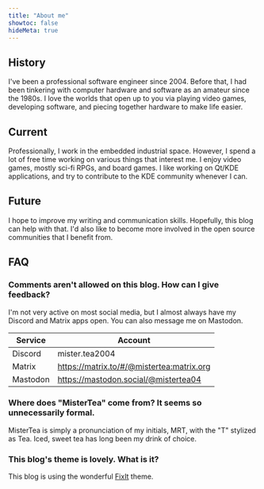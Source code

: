 ```yaml
---
title: "About me"
showtoc: false
hideMeta: true
---
```


## History

I've been a professional software engineer since 2004. Before that, I had been tinkering with computer hardware and software as an amateur since the 1980s. I love the worlds that open up to you via playing video games, developing software, and piecing together hardware to make life easier.

## Current

Professionally, I work in the embedded industrial space. However, I spend a lot of free time working on various things that interest me. I enjoy video games, mostly sci-fi RPGs, and board games. I like working on Qt/KDE applications, and try to contribute to the KDE community whenever I can.

## Future

I hope to improve my writing and communication skills. Hopefully, this blog can help with that. I'd also like to become more involved in the open source communities that I benefit from.

## FAQ

### Comments aren't allowed on this blog. How can I give feedback?

I'm not very active on most social media, but I almost always have my Discord and Matrix apps open. You can also message me on Mastodon.

| Service | Account |
| ------- | ------- |
| Discord | mister.tea2004 |
| Matrix | https://matrix.to/#/@mistertea:matrix.org |
| Mastodon | https://mastodon.social/@mistertea04 |

### Where does "MisterTea" come from? It seems so unnecessarily formal.

MisterTea is simply a pronunciation of my initials, MRT, with the "T" stylized as Tea. Iced, sweet tea has long been my drink of choice.

### This blog's theme is lovely. What is it?

This blog is using the wonderful [FixIt](https://github.com/hugo-fixit/FixIt) theme.
